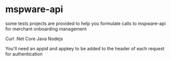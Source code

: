 # mspware-api
some tests projects are provided to help you formulate calls to mspware-api for merchant onboarding management

Curl
.Net Core
Java
Nodejs

You'll need an appid and appkey to be added to the header of each request for authentication

